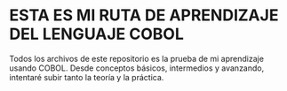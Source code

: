 

# ESTA ES MI RUTA DE APRENDIZAJE DEL LENGUAJE COBOL
  Todos los archivos de este repositorio es la prueba de mi aprendizaje usando COBOL.
  Desde conceptos básicos, intermedios y avanzando, intentaré subir tanto la teoría y la práctica.
